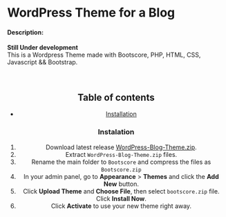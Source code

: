 ﻿# WordPress Theme for a Blog
#### Description:
**Still Under development**
<br>This is a Wordpress Theme made with Bootscore, PHP, HTML, CSS, Javascript && Bootstrap.

<br>
<div align="center">
<p>
  <picture>
    <source media="(prefers-color-scheme: dark)" srcset="https://raw.githubusercontent.com/HundredSongs/WordPress-Blog-Theme/main/screenshot.png">
  </picture>
</p>


## Table of contents
- [Installation](#installation)

### Instalation
1. Download latest release [WordPress-Blog-Theme.zip](https://github.com/HundredSongs/WordPress-Blog-Theme/archive/refs/heads/main.zip).
2. Extract `WordPress-Blog-Theme.zip` files.
3. Rename the main folder to `Bootscore` and compress the files as `Bootscore.zip`
4. In your admin panel, go to **Appearance** > **Themes** and click the **Add New** button.
5. Click **Upload Theme** and **Choose File**, then select `bootscore.zip` file. Click **Install Now**.
6. Click **Activate** to use your new theme right away.

